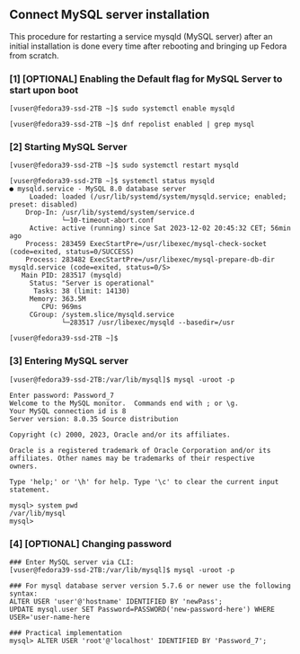 ## Connect MySQL server installation

This procedure for restarting a service mysqld (MySQL server)
after an initial installation is done every time after rebooting
and bringing up Fedora from scratch.

### [1] [OPTIONAL] Enabling the Default flag for MySQL Server to start upon boot

	[vuser@fedora39-ssd-2TB ~]$ sudo systemctl enable mysqld

	[vuser@fedora39-ssd-2TB ~]$ dnf repolist enabled | grep mysql

### [2] Starting MySQL Server

	[vuser@fedora39-ssd-2TB ~]$ sudo systemctl restart mysqld

	[vuser@fedora39-ssd-2TB ~]$ systemctl status mysqld
	● mysqld.service - MySQL 8.0 database server
	     Loaded: loaded (/usr/lib/systemd/system/mysqld.service; enabled; preset: disabled)
	    Drop-In: /usr/lib/systemd/system/service.d
	             └─10-timeout-abort.conf
	     Active: active (running) since Sat 2023-12-02 20:45:32 CET; 56min ago
	    Process: 283459 ExecStartPre=/usr/libexec/mysql-check-socket (code=exited, status=0/SUCCESS)
	    Process: 283482 ExecStartPre=/usr/libexec/mysql-prepare-db-dir mysqld.service (code=exited, status=0/S>
	   Main PID: 283517 (mysqld)
	     Status: "Server is operational"
	      Tasks: 38 (limit: 14130)
	     Memory: 363.5M
	        CPU: 969ms
	     CGroup: /system.slice/mysqld.service
	             └─283517 /usr/libexec/mysqld --basedir=/usr

	[vuser@fedora39-ssd-2TB ~]$

### [3] Entering MySQL server

	[vuser@fedora39-ssd-2TB:/var/lib/mysql]$ mysql -uroot -p

	Enter password: Password_7
	Welcome to the MySQL monitor.  Commands end with ; or \g.
	Your MySQL connection id is 8
	Server version: 8.0.35 Source distribution

	Copyright (c) 2000, 2023, Oracle and/or its affiliates.

	Oracle is a registered trademark of Oracle Corporation and/or its
	affiliates. Other names may be trademarks of their respective
	owners.

	Type 'help;' or '\h' for help. Type '\c' to clear the current input statement.

	mysql> system pwd
	/var/lib/mysql
	mysql>

### [4] [OPTIONAL] Changing password

	### Enter MySQL server via CLI:
	[vuser@fedora39-ssd-2TB:/var/lib/mysql]$ mysql -uroot -p

	### For mysql database server version 5.7.6 or newer use the following syntax:
	ALTER USER 'user'@'hostname' IDENTIFIED BY 'newPass';
	UPDATE mysql.user SET Password=PASSWORD('new-password-here') WHERE USER='user-name-here

	### Practical implementation
	mysql> ALTER USER 'root'@'localhost' IDENTIFIED BY 'Password_7';
